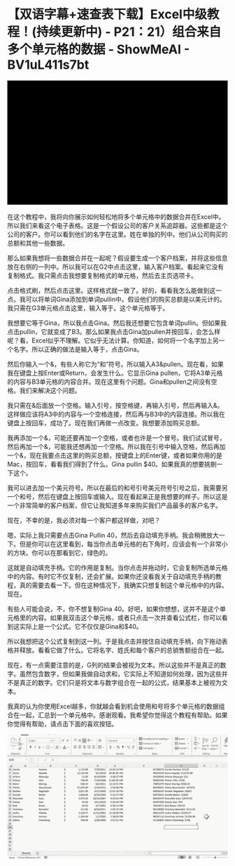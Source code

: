 # 【双语字幕+速查表下载】Excel中级教程！(持续更新中) - P21：21）组合来自多个单元格的数据 - ShowMeAI - BV1uL411s7bt

![](img/6689f1c6c070627a588a751f13ea0a13_0.png)

在这个教程中，我将向你展示如何轻松地将多个单元格中的数据合并在Excel中。所以我们来看这个电子表格。这是一个假设公司的客户关系追踪器。这些都是这个公司的客户。你可以看到他们的名字在这里。姓在单独的列中。他们从公司购买的总额和其他一些数据。

那么如果我想将一些数据合并在一起呢？假设要生成一个客户档案，并将这些信息放在右侧的一列中。所以我可以在G2中点击这里，输入客户档案。看起来它没有复制格式。我只需点击我想要复制格式的单元格，然后去主页选项卡。

点击格式刷，然后点击这里。这样格式就一致了。好的，看看我怎么能做到这一点。我可以将单词Gina添加到单词pullin中。假设他们的购买总额是以美元计的。我只需在G3单元格点击这里，输入等于。这个单元格等于。

我想要它等于Gina，所以我点击Gina。然后我还想要它包含单词pullin。但如果我点击pullin，它就变成了B3。那么如果我点击Gina加pullen并按回车，会怎么样呢？看，Excel似乎不理解。它似乎无法计算。你知道，如何将一个名字加上另一个名字。所以正确的做法是输入等于，点击Gina。

然后你输入一个&，有些人称它为“和”符号。所以输入A3&pullen。现在看，如果我在键盘上按Enter或Return，会发生什么。它显示Gina pullen，它将A3单元格的内容与B3单元格的内容合并。现在这里有个问题。Gina和pullen之间没有空格。我们来解决这个问题。

我只需在&后面放一个空格。输入引号，按空格键，再输入引号，然后再输入&。这样做应该将A3中的内容与一个空格连接，然后再与B3中的内容连接。所以我在键盘上按回车，成功了。现在我们再做一点改变。我想要添加购买总额。

我再添加一个&，可能还要再加一个空格，或者也许是一个冒号。我们试试冒号，然后再加一个&，可能我还想再加一个空格。所以我在引号中输入空格，然后再加一个&，现在我要点击这里的购买总额，按键盘上的Enter键，或者如果你用的是Mac，按回车，看看我们得到了什么。Gina pullin $40。如果我真的想要挑剔一下这个。

我可以进去加一个美元符号。所以在最后的和号引号美元符号引号之后，我需要另一个和号，然后在键盘上按回车或输入。现在看起来正是我想要的样子。所以这是一个非常简单的客户档案，但它让我知道多年来购买我们产品最多的客户名字。

现在，不幸的是，我必须对每一个客户都这样做，对吧？

嗯，实际上我只需要点击Gina Pullin 40，然后去自动填充手柄。我会稍微放大一下。但是你可以在这里看到，每当你点击单元格的右下角时，应该会有一个非常小的方块。你可以在那看到它，绿色的。

这就是自动填充手柄。它的作用是复制。当你点击并拖动时，它会复制所选单元格中的内容。有时它不仅复制，还会扩展。如果你还没看我关于自动填充手柄的教程，真的需要去看一下。但在这种情况下，我确实只想复制这个单元格中的内容。现在。

有些人可能会说，不，你不想复制Gina 40。好吧，如果你想想，这并不是这个单元格里的内容。如果我双击这个单元格，或者只点击一次并查看公式栏，你可以看到这实际上是一个公式。它不仅仅是Gina和$40。

所以我想把这个公式复制到这一列。于是我点击并按住自动填充手柄，向下拖动表格并释放。看看它做了什么。它将名字、姓氏和每个客户的总销售额组合在一起。

现在，有一点需要注意的是，G列的结果会被视为文本。所以这些并不是真正的数字。虽然包含数字，但如果我做自动求和，它实际上不知道如何处理，因为这些并不是真正的数字。它们只是将文本与数字组合在一起的公式，结果基本上被视为文本。

我真的认为你使用Excel越多，你就越会看到机会使用和号将多个单元格的数据组合在一起，汇总到一个单元格中。感谢观看。我希望你觉得这个教程有帮助。如果你觉得有帮助，请点击下面的喜欢按钮。

![](img/6689f1c6c070627a588a751f13ea0a13_2.png)
